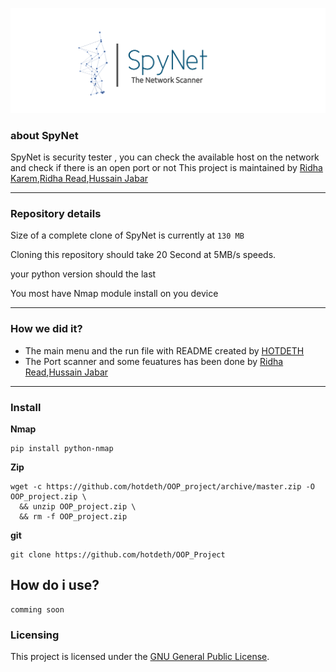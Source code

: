 ![spynet.png](spynet.png "spynet.png")

### about SpyNet
SpyNet is security tester , you can check the available host on the network and check if there is an open port or not 
This project is maintained by [Ridha Karem](github.com/hotdeth),[Ridha Read](github.com/RidhaAlasadi),[Hussain Jabar](github.com/AAGHH)

- - -

<!--- details anchor -->
### Repository details

Size of a complete clone of SpyNet is currently at `130 MB`

Cloning this repository should take  20 Second at 5MB/s speeds.

your python version should the last 

You most have Nmap module install on you device

<!--- details anchor -->
- - -
### How we did it?
* The main menu and the run file with README created by [HOTDETH](github.com/hotdeth)
* The Port scanner and some feuatures has been done by [Ridha Read](github.com/RidhaAlasadi),[Hussain Jabar](github.com/AAGHH)
- - - 

### Install

**Nmap**
```
pip install python-nmap

```

**Zip**

```
wget -c https://github.com/hotdeth/OOP_project/archive/master.zip -O OOP_project.zip \
  && unzip OOP_project.zip \
  && rm -f OOP_project.zip
```

**git**
```
git clone https://github.com/hotdeth/OOP_Project

```

## How do i use?
```
comming soon

```
 
### Licensing

This project is licensed under the [GNU General Public License](LICENSE).



